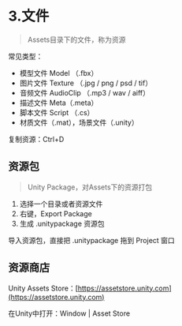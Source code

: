# 3.文件

> Assets目录下的文件，称为资源

常见类型：

- 模型文件 Model （.fbx）
- 图片文件 Texture （.jpg / png / psd / tif）
- 音频文件 AudioClip （.mp3 / wav / aiff）
- 描述文件 Meta（.meta）
- 脚本文件 Script （.cs）
- 材质文件（.mat），场景文件（.unity）

复制资源：Ctrl+D

## 资源包

> Unity Package，对Assets下的资源打包

1. 选择一个目录或者资源文件
2. 右键，Export Package
3. 生成 .unitypackage 资源包

导入资源包，直接把 .unitypackage 拖到 Project 窗口

## 资源商店

Unity Assets Store：[https://assetstore.unity.com](https://assetstore.unity.com)

在Unity中打开：Window | Asset Store